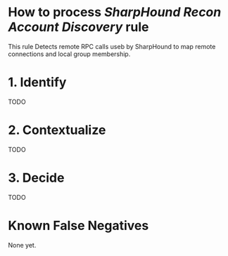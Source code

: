 # How to process *SharpHound Recon Account Discovery* rule
This rule Detects remote RPC calls useb by SharpHound to map remote connections and local group membership.

# 1. Identify
TODO

# 2. Contextualize
TODO

# 3. Decide
TODO

# Known False Negatives
None yet.
